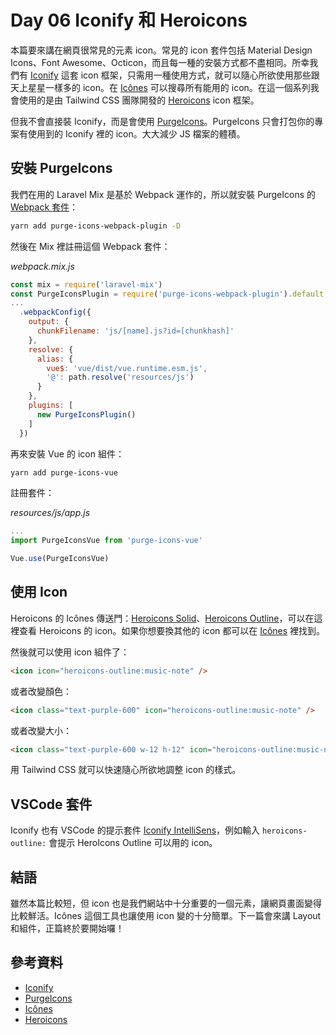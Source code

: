 # Day 06 Iconify 和 Heroicons

本篇要來講在網頁很常見的元素 icon。常見的 icon 套件包括 Material Design Icons、Font Awesome、Octicon，而且每一種的安裝方式都不盡相同。所幸我們有 [Iconify](https://iconify.design/) 這套 icon 框架，只需用一種使用方式，就可以隨心所欲使用那些跟天上星星一樣多的 icon。在 [Icônes](https://icones.netlify.app/) 可以搜尋所有能用的 icon。在這一個系列我會使用的是由 Tailwind CSS 團隊開發的 [Heroicons](https://heroicons.com/) icon 框架。

但我不會直接裝 Iconify，而是會使用 [PurgeIcons](https://github.com/antfu/purge-icons)。PurgeIcons 只會打包你的專案有使用到的 Iconify 裡的 icon。大大減少 JS 檔案的體積。

## 安裝 PurgeIcons

我們在用的 Laravel Mix 是基於 Webpack 運作的，所以就安裝 PurgeIcons 的 [Webpack 套件](https://github.com/antfu/purge-icons/tree/main/packages/purge-icons-webpack-plugin)：

```bash
yarn add purge-icons-webpack-plugin -D
```

然後在 Mix 裡註冊這個 Webpack 套件：

*webpack.mix.js*
```js
const mix = require('laravel-mix')
const PurgeIconsPlugin = require('purge-icons-webpack-plugin').default
...
  .webpackConfig({
    output: {
      chunkFilename: 'js/[name].js?id=[chunkhash]'
    },
    resolve: {
      alias: {
        vue$: 'vue/dist/vue.runtime.esm.js',
        '@': path.resolve('resources/js')
      }
    },
    plugins: [
      new PurgeIconsPlugin()
    ]
  })
```

再來安裝 Vue 的 icon 組件：

```bash
yarn add purge-icons-vue
```

註冊套件：

*resources/js/app.js*
```js
...
import PurgeIconsVue from 'purge-icons-vue'

Vue.use(PurgeIconsVue)
```

## 使用 Icon

Heroicons 的 Icônes 傳送門：[Heroicons Solid](https://icones.netlify.app/collection/heroicons-solid)、[Heroicons Outline](https://icones.netlify.app/collection/heroicons-outline)，可以在這裡查看 Heroicons 的 icon。如果你想要換其他的 icon 都可以在 [Icônes](https://icones.netlify.app/) 裡找到。

然後就可以使用 icon 組件了：

```html
<icon icon="heroicons-outline:music-note" />
```

或者改變顏色：

```html
<icon class="text-purple-600" icon="heroicons-outline:music-note" />
```

或者改變大小：

```html
<icon class="text-purple-600 w-12 h-12" icon="heroicons-outline:music-note" />
```

用 Tailwind CSS 就可以快速隨心所欲地調整 icon 的樣式。

## VSCode 套件

Iconify 也有 VSCode 的提示套件 [Iconify IntelliSens](https://marketplace.visualstudio.com/items?itemName=antfu.iconify)，例如輸入 `heroicons-outline:` 會提示 HeroIcons Outline 可以用的 icon。

## 結語

雖然本篇比較短，但 icon 也是我們網站中十分重要的一個元素，讓網頁畫面變得比較鮮活。Icônes 這個工具也讓使用 icon 變的十分簡單。下一篇會來講 Layout 和組件，正篇終於要開始囉！

## 參考資料

* [Iconify](https://iconify.design/)
* [PurgeIcons](https://github.com/antfu/purge-icons)
* [Icônes](https://icones.netlify.app/)
* [Heroicons](https://heroicons.com/)
